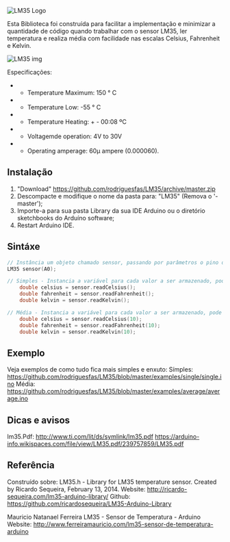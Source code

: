 ![LM35 Logo](https://github.com/rodriguesfas/LM35/blob/master/extras/logo.png)

Esta Biblioteca foi construída para facilitar a implementação e minimizar a quantidade de código quando trabalhar com o sensor LM35, ler temperatura e realiza média com facilidade nas escalas Celsius, Fahrenheit e Kelvin.

![LM35 img](https://github.com/rodriguesfas/LM35/blob/master/extras/fritzing.png)

Especificações:
 * - Temperature Maximum: 150 ° C
 * - Temperature Low: -55 ° C
 * - Temperature Heating: + - 00:08 ºC
 * - Voltagemde operation: 4V to 30V
 * - Operating amperage: 60μ ampere (0.000060).

## Instalação

1. "Download" https://github.com/rodriguesfas/LM35/archive/master.zip
2. Descompacte e modifique o nome da pasta para: "LM35" (Remova o '-master');
3. Importe-a para sua pasta Library da sua IDE Arduino ou o diretório sketchbooks do Arduíno software;
4. Restart Arduino IDE.

## Sintáxe
```c++
// Instância um objeto chamado sensor, passando por parâmetros o pino de conexão onde esta ligado o sensor no Arduíno.
LM35 sensor(A0);
```

```c++
// Simples - Instancia a variável para cada valor a ser armazenado, pode ser do típo int ou double, que recebe o objecto sensor, que irá chamar o método que ler o sensor em uma certa escala correspondente.
	double celsius = sensor.readCelsius();
	double fahrenheit = sensor.readFahrenheit();
	double kelvin = sensor.readKelvin();

// Média - Instancia a variável para cada valor a ser armazenado, pode ser do típo int ou double, que recebe o objecto sensor, que irá chamar o método que ler o sensor em uma certa escala correspondente, pasando por parâmetro no método o valor n, equivalente ao numero de amostras que pretende recolher, para realizar uma média da temperatura.
	double celsius = sensor.readCelsius(10);
	double fahrenheit = sensor.readFahrenheit(10);
	double kelvin = sensor.readKelvin(10);
```

## Exemplo
Veja exemplos de como tudo fica mais simples e enxuto:
Símples: https://github.com/rodriguesfas/LM35/blob/master/examples/single/single.ino
Média: https://github.com/rodriguesfas/LM35/blob/master/examples/average/average.ino

## Dicas e avisos
lm35.Pdf: http://www.ti.com/lit/ds/symlink/lm35.pdf
https://arduino-info.wikispaces.com/file/view/LM35.pdf/239757859/LM35.pdf

## Referência
Construído sobre:
 LM35.h - Library for LM35 temperature sensor.
 Created by Ricardo Sequeira, February 13, 2014.
 Website: http://ricardo-sequeira.com/lm35-arduino-library/
 Github: https://github.com/ricardosequeira/LM35-Arduino-Library

 Mauricio Natanael Ferreira
 LM35 - Sensor de Temperatura - Arduino
 Website: http://www.ferreiramauricio.com/lm35-sensor-de-temperatura-arduino
